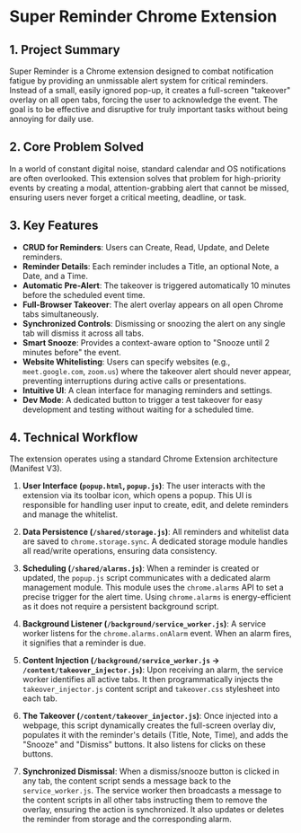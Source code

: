 # Super Reminder Chrome Extension

## 1. Project Summary

Super Reminder is a Chrome extension designed to combat notification fatigue by providing an unmissable alert system for critical reminders. Instead of a small, easily ignored pop-up, it creates a full-screen "takeover" overlay on all open tabs, forcing the user to acknowledge the event. The goal is to be effective and disruptive for truly important tasks without being annoying for daily use.

## 2. Core Problem Solved

In a world of constant digital noise, standard calendar and OS notifications are often overlooked. This extension solves that problem for high-priority events by creating a modal, attention-grabbing alert that cannot be missed, ensuring users never forget a critical meeting, deadline, or task.

## 3. Key Features

- **CRUD for Reminders**: Users can Create, Read, Update, and Delete reminders.
- **Reminder Details**: Each reminder includes a Title, an optional Note, a Date, and a Time.
- **Automatic Pre-Alert**: The takeover is triggered automatically 10 minutes before the scheduled event time.
- **Full-Browser Takeover**: The alert overlay appears on all open Chrome tabs simultaneously.
- **Synchronized Controls**: Dismissing or snoozing the alert on any single tab will dismiss it across all tabs.
- **Smart Snooze**: Provides a context-aware option to "Snooze until 2 minutes before" the event.
- **Website Whitelisting**: Users can specify websites (e.g., `meet.google.com`, `zoom.us`) where the takeover alert should never appear, preventing interruptions during active calls or presentations.
- **Intuitive UI**: A clean interface for managing reminders and settings.
- **Dev Mode**: A dedicated button to trigger a test takeover for easy development and testing without waiting for a scheduled time.

## 4. Technical Workflow

The extension operates using a standard Chrome Extension architecture (Manifest V3).

1.  **User Interface (`popup.html`, `popup.js`)**: The user interacts with the extension via its toolbar icon, which opens a popup. This UI is responsible for handling user input to create, edit, and delete reminders and manage the whitelist.

2.  **Data Persistence (`/shared/storage.js`)**: All reminders and whitelist data are saved to `chrome.storage.sync`. A dedicated storage module handles all read/write operations, ensuring data consistency.

3.  **Scheduling (`/shared/alarms.js`)**: When a reminder is created or updated, the `popup.js` script communicates with a dedicated alarm management module. This module uses the `chrome.alarms` API to set a precise trigger for the alert time. Using `chrome.alarms` is energy-efficient as it does not require a persistent background script.

4.  **Background Listener (`/background/service_worker.js`)**: A service worker listens for the `chrome.alarms.onAlarm` event. When an alarm fires, it signifies that a reminder is due.

5.  **Content Injection (`/background/service_worker.js` -> `/content/takeover_injector.js`)**: Upon receiving an alarm, the service worker identifies all active tabs. It then programmatically injects the `takeover_injector.js` content script and `takeover.css` stylesheet into each tab.

6.  **The Takeover (`/content/takeover_injector.js`)**: Once injected into a webpage, this script dynamically creates the full-screen overlay div, populates it with the reminder's details (Title, Note, Time), and adds the "Snooze" and "Dismiss" buttons. It also listens for clicks on these buttons.

7.  **Synchronized Dismissal**: When a dismiss/snooze button is clicked in any tab, the content script sends a message back to the `service_worker.js`. The service worker then broadcasts a message to the content scripts in all other tabs instructing them to remove the overlay, ensuring the action is synchronized. It also updates or deletes the reminder from storage and the corresponding alarm.
